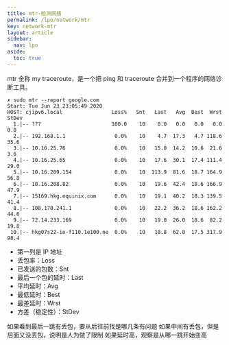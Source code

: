 ```yaml
---
title: mtr-检测网络
permalink: /lpo/network/mtr
key: network-mtr
layout: article
sidebar:
  nav: lpo
aside:
  toc: true
---
```


mtr 全称 my traceroute，是一个把 ping 和 traceroute 合并到一个程序的网络诊断工具。

<!--more-->

```shell
✗ sudo mtr --report google.com
Start: Tue Jun 23 23:05:49 2020
HOST: cjipv6.local                Loss%   Snt   Last   Avg  Best  Wrst StDev
  1.|-- ???                       100.0    10    0.0   0.0   0.0   0.0   0.0
  2.|-- 192.168.1.1                0.0%    10    4.7  17.3   4.7 118.6  35.6
  3.|-- 10.16.25.76                0.0%    10   15.0  14.2  10.6  21.6   3.6
  4.|-- 10.16.25.65                0.0%    10   17.6  30.1  17.4 111.4  29.0
  5.|-- 10.16.209.154              0.0%    10  113.9  81.6  18.7 164.9  56.8
  6.|-- 10.16.208.82               0.0%    10   19.6  42.4  18.6 166.9  47.9
  7.|-- 15169.hkg.equinix.com      0.0%    10   19.1  40.2  18.3 139.5  41.4
  8.|-- 108.170.241.1              0.0%    10   22.2  36.2  18.6 162.2  44.6
  9.|-- 72.14.233.169              0.0%    10   19.0  26.0  18.6  82.2  19.8
 10.|-- hkg07s22-in-f110.1e100.ne  0.0%    10   18.8  62.0  17.5 317.9  98.4
```

- 第一列是 IP 地址
- 丢包率：Loss
- 已发送的包数：Snt
- 最后一个包的延时：Last
- 平均延时：Avg
- 最低延时：Best
- 最差延时：Wrst
- 方差（稳定性）：StDev

如果看到最后一跳有丢包，要从后往前找是哪几条有问题
如果中间有丢包，但是后面又没丢包，说明是人为做了限制
如果延时高，观察是从哪一跳开始变高
